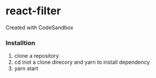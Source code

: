 # react-filter
Created with CodeSandbox
### Installtion

1. clone a repository
2. cd inot a clone direcory and  yarn to install dependency
3. yarn start

